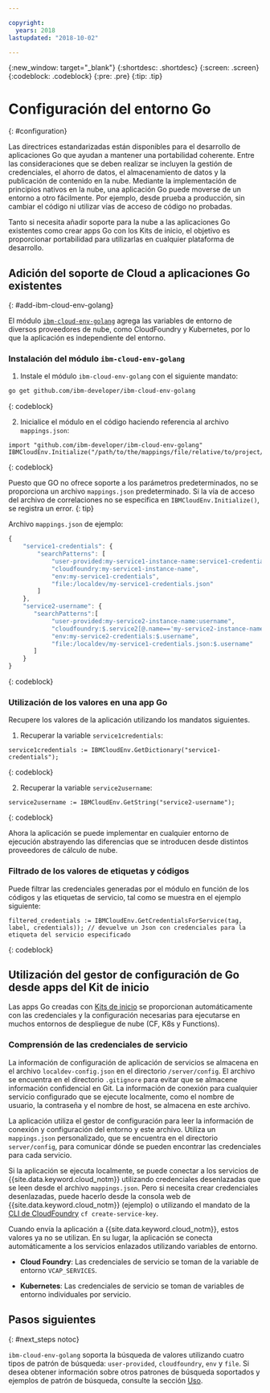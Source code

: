 ```yaml
---

copyright:
  years: 2018
lastupdated: "2018-10-02"

---
```


{:new_window: target="_blank"}
{:shortdesc: .shortdesc}
{:screen: .screen}
{:codeblock: .codeblock}
{:pre: .pre}
{:tip: .tip}

# Configuración del entorno Go
{: #configuration}

Las directrices estandarizadas están disponibles para el desarrollo de aplicaciones Go que ayudan a mantener una portabilidad coherente. Entre las consideraciones que se deben realizar se incluyen la gestión de credenciales, el ahorro de datos, el almacenamiento de datos y la publicación de contenido en la nube. Mediante la implementación de principios nativos en la nube, una aplicación Go puede moverse de un entorno a otro fácilmente. Por ejemplo, desde prueba a producción, sin cambiar el código ni utilizar vías de acceso de código no probadas.

Tanto si necesita añadir soporte para la nube a las aplicaciones Go existentes como crear apps Go con los Kits de inicio, el objetivo es proporcionar portabilidad para utilizarlas en cualquier plataforma de desarrollo.

## Adición del soporte de Cloud a aplicaciones Go existentes
{: #add-ibm-cloud-env-golang}

El módulo [`ibm-cloud-env-golang`](https://github.com/ibm-developer/ibm-cloud-env-golang) agrega las variables de entorno de diversos proveedores de nube, como CloudFoundry y Kubernetes, por lo que la aplicación es independiente del entorno.

### Instalación del módulo `ibm-cloud-env-golang`
1. Instale el módulo `ibm-cloud-env-golang` con el siguiente mandato:
  ```bash
  go get github.com/ibm-developer/ibm-cloud-env-golang
  ```
  {: codeblock}

2. Inicialice el módulo en el código haciendo referencia al archivo `mappings.json`:
  ```golang
  import "github.com/ibm-developer/ibm-cloud-env-golang"
  IBMCloudEnv.Initialize("/path/to/the/mappings/file/relative/to/project/root")
  ```
  {: codeblock}

  Puesto que GO no ofrece soporte a los parámetros predeterminados, no se proporciona un archivo `mappings.json` predeterminado. Si la vía de acceso del archivo de correlaciones no se especifica en `IBMCloudEnv.Initialize()`, se registra un error. 
  {: tip}

  Archivo `mappings.json` de ejemplo:
  ```javascript
  {
      "service1-credentials": {
          "searchPatterns": [
              "user-provided:my-service1-instance-name:service1-credentials",
              "cloudfoundry:my-service1-instance-name",
              "env:my-service1-credentials",
              "file:/localdev/my-service1-credentials.json"
          ]
      },
      "service2-username": {
         "searchPatterns":[
              "user-provided:my-service2-instance-name:username",
              "cloudfoundry:$.service2[@.name=='my-service2-instance-name'].credentials.username",
              "env:my-service2-credentials:$.username",
              "file:/localdev/my-service1-credentials.json:$.username"
         ]
      }
  }
  ```
  {: codeblock}

### Utilización de los valores en una app Go
Recupere los valores de la aplicación utilizando los mandatos siguientes.

1. Recuperar la variable `service1credentials`:
  ```golang
  service1credentials := IBMCloudEnv.GetDictionary("service1-credentials"); 
  ```
  {: codeblock}

2. Recuperar la variable `service2username`:
  ```golang
  service2username := IBMCloudEnv.GetString("service2-username");
  ```
  {: codeblock}

Ahora la aplicación se puede implementar en cualquier entorno de ejecución abstrayendo las diferencias que se introducen desde distintos proveedores de cálculo de nube.

### Filtrado de los valores de etiquetas y códigos
Puede filtrar las credenciales generadas por el módulo en función de los códigos y las etiquetas de servicio, tal como se muestra en el ejemplo siguiente:
```golang
filtered_credentials := IBMCloudEnv.GetCredentialsForService(tag, label, credentials)); // devuelve un Json con credenciales para la etiqueta del servicio especificado
```
{: codeblock}

## Utilización del gestor de configuración de Go desde apps del Kit de inicio
Las apps Go creadas con [Kits de inicio](https://console.bluemix.net/developer/appservice/starter-kits/) se proporcionan automáticamente con las credenciales y la configuración necesarias para ejecutarse en muchos entornos de despliegue de nube (CF, K8s y Functions).

### Comprensión de las credenciales de servicio

La información de configuración de aplicación de servicios se almacena en el archivo `localdev-config.json` en el directorio `/server/config`. El archivo se encuentra en el directorio `.gitignore` para evitar que se almacene información confidencial en Git. La información de conexión para cualquier servicio configurado que se ejecute localmente, como el nombre de usuario, la contraseña y el nombre de host, se almacena en este archivo.

La aplicación utiliza el gestor de configuración para leer la información de conexión y configuración del entorno y este archivo. Utiliza un `mappings.json` personalizado, que se encuentra en el directorio `server/config`, para comunicar dónde se pueden encontrar las credenciales para cada servicio.

Si la aplicación se ejecuta localmente, se puede conectar a los servicios de {{site.data.keyword.cloud_notm}} utilizando credenciales desenlazadas que se leen desde el archivo `mappings.json`. Pero si necesita crear credenciales desenlazadas, puede hacerlo desde la consola web de {{site.data.keyword.cloud_notm}} (ejemplo) o utilizando el mandato de la [CLI de CloudFoundry](https://docs.cloudfoundry.org/cf-cli/) `cf create-service-key`.

Cuando envía la aplicación a {{site.data.keyword.cloud_notm}}, estos valores ya no se utilizan. En su lugar, la aplicación se conecta automáticamente a los servicios enlazados utilizando variables de entorno. 

* **Cloud Foundry**: Las credenciales de servicio se toman de la variable de entorno `VCAP_SERVICES`.

* **Kubernetes**: Las credenciales de servicio se toman de variables de entorno individuales por servicio.


## Pasos siguientes
{: #next_steps notoc}

`ibm-cloud-env-golang` soporta la búsqueda de valores utilizando cuatro tipos de patrón de búsqueda: `user-provided`, `cloudfoundry`, `env` y `file`. Si desea obtener información sobre otros patrones de búsqueda soportados y ejemplos de patrón de búsqueda, consulte la sección [Uso](https://github.com/ibm-developer/ibm-cloud-env-golang#usage).
